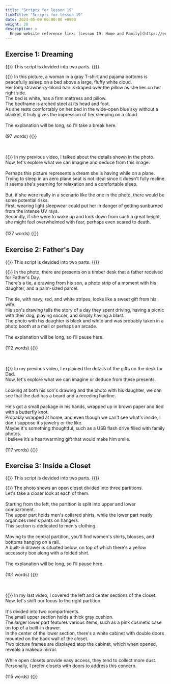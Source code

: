 ```yaml
---
title: "Scripts for lesson 19"
linkTitle: "Scripts for lesson 19"
date: 2024-05-09 06:00:00 +0900
weight: 20
description: >
  Engoo website reference link: [Lesson 19: Home and Family](https://engoo.com/app/lessons/describing-pictures-intermediate-describing-pictures-home-and-family/W7V2OEpxEeeMP6vt6vr7SA?category_id=P_HriMOnEeifo0O-yMP42w&course_id=ZZasjsOnEeiHZVOMC0VfdA)
---
```


## Exercise 1: Dreaming

{{<alert>}}
This script is devided into two parts.
{{</alert>}}

{{<card header="**1st script**">}}
In this picture, a woman in a gray T-shirt and pajama bottoms is peacefully asleep on a bed above a large, fluffy white cloud. <br/>
Her long strawberry-blond hair is draped over the pillow as she lies on her right side. <br/>
The bed is white, has a firm mattress and pillow. <br/>
The bedframe is arched steel at its head and foot.<br/>
As she rests comfortably on her bed in the wide-open blue sky without a blanket, it truly gives the impression of her sleeping on a cloud.<br/>
<br/>
The explanation will be long, so I'll take a break here.<br/>
<br/>
(97 words)
{{</card>}}

　

{{<card header="**2nd script**">}}
In my previous video, I talked about the details shown in the photo. <br/>
Now, let's explore what we can imagine and deduce from this image.<br/>
<br/>
Perhaps this picture represents a dream she is having while on a plane. <br/>
Trying to sleep in an aero plane seat is not ideal since it doesn't fully recline. <br/>
It seems she's yearning for relaxation and a comfortable sleep.<br/>
<br/>
But, if she were really in a scenario like the one in the photo, there would be some potential risks.<br/>
First, wearing light sleepwear could put her in danger of getting sunburned from the intense UV rays.  <br/>
Secondly, if she were to wake up and look down from such a great height, she might feel overwhelmed with fear, perhaps even scared to death.<br/>
<br/>
(127 words)
{{</card>}}
　

## Exercise 2: Father's Day

{{<alert>}}
This script is devided into two parts.
{{</alert>}}

{{<card header="**1st script**">}}
In the photo, there are presents on a timber desk that a father received for Father's Day. <br/>
There's a tie, a drawing from his son, a photo strip of a moment with his daughter, and a palm-sized parcel. <br/>
<br/>
The tie, with navy, red, and white stripes, looks like a sweet gift from his wife.<br/>
His son's drawing tells the story of a day they spent driving, having a picnic with their dog, playing soccer, and simply having a blast.<br/>
The photo with his daughter is black and white and was probably taken in a photo booth at a mall or perhaps an arcade.<br/>
<br/>
The explanation will be long, so I'll pause here.<br/>
<br/>
(112 words)
{{</card>}}

　

{{<card header="**2nd script**">}}
In my previous video, I explained the details of the gifts on the desk for Dad. <br/>
Now, let's explore what we can imagine or deduce from these presents.<br/>
<br/>
Looking at both his son's drawing and the photo with his daughter, we can see that the dad has a beard and a receding hairline. <br/>
<br/>
He's got a small package in his hands, wrapped up in brown paper and tied with a butterfly knot. <br/>
Probably wrapped at home, and even though we can't see what's inside, I don't suppose it's jewelry or the like.<br/>
Maybe it's something thoughtful, such as a USB flash drive filled with family photos. <br/>
I believe it’s a heartwarming gift that would make him smile.<br/>
<br/>
(117 words)
{{</card>}}

## Exercise 3: Inside a Closet

{{<alert>}}
This script is devided into two parts.
{{</alert>}}

{{<card header="**1st script**">}}
The photo shows an open closet divided into three partitions. <br/>
Let's take a closer look at each of them.<br/>
<br/>
Starting from the left, the partition is split into upper and lower compartment. <br/>
The upper part holds men's collared shirts, while the lower part neatly organizes men's pants on hangers. <br/>
This section is dedicated to men's clothing.<br/>
<br/>
Moving to the central partition, you'll find women's shirts, blouses, and bottoms hanging on a rail. <br/>
A built-in drawer is situated below, on top of which there's a yellow accessory box along with a folded shirt.<br/>
<br/>
The explanation will be long, so I'll pause here.<br/>
<br/>
(101 words)
{{</card>}}

　

{{<card header="**2nd script**">}}
In my last video, I covered the left and center sections of the closet. <br/>
Now, let's shift our focus to the right partition.<br/>
<br/>
It's divided into two compartments. <br/>
The small upper section holds a thick gray cushion. <br/>
The larger lower part features various items, such as a pink cosmetic case on top of a built-in drawer.<br/>
In the center of the lower section, there's a white cabinet with double doors mounted on the back wall of the closet.<br/>
Two picture frames are displayed atop the cabinet, which when opened, reveals a makeup mirror.<br/>
<br/>
While open closets provide easy access, they tend to collect more dust. <br/>
Personally, I prefer closets with doors to address this concern. <br/>
<br/>
(115 words)
{{</card>}}
